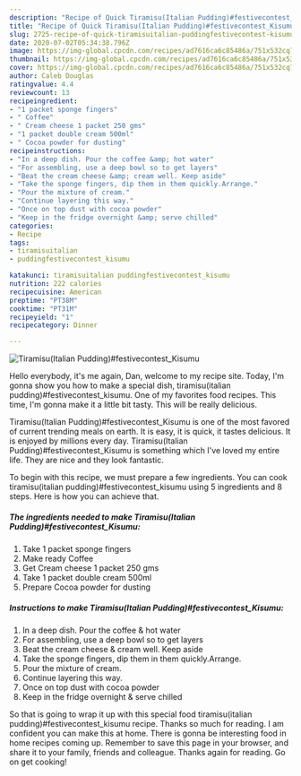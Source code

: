 ```yaml
---
description: "Recipe of Quick Tiramisu(Italian Pudding)#festivecontest_Kisumu"
title: "Recipe of Quick Tiramisu(Italian Pudding)#festivecontest_Kisumu"
slug: 2725-recipe-of-quick-tiramisuitalian-puddingfestivecontest-kisumu
date: 2020-07-02T05:34:38.796Z
image: https://img-global.cpcdn.com/recipes/ad7616ca6c85486a/751x532cq70/tiramisuitalian-puddingfestivecontest_kisumu-recipe-main-photo.jpg
thumbnail: https://img-global.cpcdn.com/recipes/ad7616ca6c85486a/751x532cq70/tiramisuitalian-puddingfestivecontest_kisumu-recipe-main-photo.jpg
cover: https://img-global.cpcdn.com/recipes/ad7616ca6c85486a/751x532cq70/tiramisuitalian-puddingfestivecontest_kisumu-recipe-main-photo.jpg
author: Caleb Douglas
ratingvalue: 4.4
reviewcount: 13
recipeingredient:
- "1 packet sponge fingers"
- " Coffee"
- " Cream cheese 1 packet 250 gms"
- "1 packet double cream 500ml"
- " Cocoa powder for dusting"
recipeinstructions:
- "In a deep dish. Pour the coffee &amp; hot water"
- "For assembling, use a deep bowl so to get layers"
- "Beat the cream cheese &amp; cream well. Keep aside"
- "Take the sponge fingers, dip them in them quickly.Arrange."
- "Pour the mixture of cream."
- "Continue layering this way."
- "Once on top dust with cocoa powder"
- "Keep in the fridge overnight &amp; serve chilled"
categories:
- Recipe
tags:
- tiramisuitalian
- puddingfestivecontest_kisumu

katakunci: tiramisuitalian puddingfestivecontest_kisumu 
nutrition: 222 calories
recipecuisine: American
preptime: "PT38M"
cooktime: "PT31M"
recipeyield: "1"
recipecategory: Dinner

---
```



![Tiramisu(Italian Pudding)#festivecontest_Kisumu](https://img-global.cpcdn.com/recipes/ad7616ca6c85486a/751x532cq70/tiramisuitalian-puddingfestivecontest_kisumu-recipe-main-photo.jpg)

Hello everybody, it's me again, Dan, welcome to my recipe site. Today, I'm gonna show you how to make a special dish, tiramisu(italian pudding)#festivecontest_kisumu. One of my favorites food recipes. This time, I'm gonna make it a little bit tasty. This will be really delicious.

Tiramisu(Italian Pudding)#festivecontest_Kisumu is one of the most favored of current trending meals on earth. It is easy, it is quick, it tastes delicious. It is enjoyed by millions every day. Tiramisu(Italian Pudding)#festivecontest_Kisumu is something which I've loved my entire life. They are nice and they look fantastic.




To begin with this recipe, we must prepare a few ingredients. You can cook tiramisu(italian pudding)#festivecontest_kisumu using 5 ingredients and 8 steps. Here is how you can achieve that.

<!--inarticleads1-->

##### The ingredients needed to make Tiramisu(Italian Pudding)#festivecontest_Kisumu:

1. Take 1 packet sponge fingers
1. Make ready  Coffee
1. Get  Cream cheese 1 packet 250 gms
1. Take 1 packet double cream 500ml
1. Prepare  Cocoa powder for dusting




<!--inarticleads2-->

##### Instructions to make Tiramisu(Italian Pudding)#festivecontest_Kisumu:

1. In a deep dish. Pour the coffee &amp; hot water
1. For assembling, use a deep bowl so to get layers
1. Beat the cream cheese &amp; cream well. Keep aside
1. Take the sponge fingers, dip them in them quickly.Arrange.
1. Pour the mixture of cream.
1. Continue layering this way.
1. Once on top dust with cocoa powder
1. Keep in the fridge overnight &amp; serve chilled




So that is going to wrap it up with this special food tiramisu(italian pudding)#festivecontest_kisumu recipe. Thanks so much for reading. I am confident you can make this at home. There is gonna be interesting food in home recipes coming up. Remember to save this page in your browser, and share it to your family, friends and colleague. Thanks again for reading. Go on get cooking!
